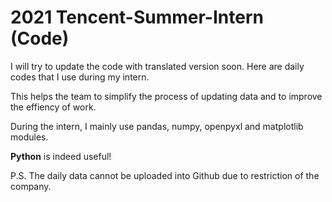 # 2021 Tencent-Summer-Intern (Code)
I will try to update the code with translated version soon.  Here are daily codes that I use during my intern. 

This helps the team to simplify the process of updating data and to improve the effiency of work. 

During the intern, I mainly use pandas, numpy, openpyxl and matplotlib modules.

**Python** is indeed useful!

P.S. The daily data cannot be uploaded into Github due to restriction of the company. 
